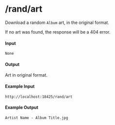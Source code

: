 # /rand/art
Download a random `Album` art, in the original format.

If no art was found, the response will be a 404 error.

#### Input
`None`

#### Output
Art in original format.

#### Example Input
```http
http://localhost:18425/rand/art
```

#### Example Output
```plaintext
Artist Name - Album Title.jpg
```
